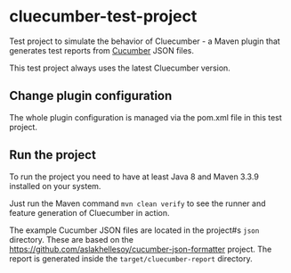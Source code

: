 # cluecumber-test-project

Test project to simulate the behavior of Cluecumber - a Maven plugin that generates test reports from [Cucumber](https://cucumber.io) JSON files.

This test project always uses the latest Cluecumber version.

## Change plugin configuration

The whole plugin configuration is managed via the pom.xml file in this test project.

## Run the project

To run the project you need to have at least Java 8 and Maven 3.3.9 installed on your system.

Just run the Maven command ```mvn clean verify``` to see the runner and feature generation of Cluecumber in action.

The example Cucumber JSON files are located in the project#s `json` directory. These are based on the https://github.com/aslakhellesoy/cucumber-json-formatter project. 
The report is generated inside the `target/cluecumber-report` directory.